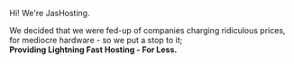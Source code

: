 Hi! We're JasHosting.

We decided that we were fed-up of companies charging ridiculous prices, for mediocre hardware - so we put a stop to it; <br>**__Providing Lightning Fast Hosting - For Less.__**

